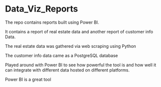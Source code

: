 # Data_Viz_Reports 

The repo contains reports built using Power BI. 

It contains a report of real estate data and another report of customer info Data.

The real estate data was gathered via web scraping using Python 

The customer info data came as a PostgreSQL database


Played around with Power BI to see how powerful the tool is and how well it can integrate with different data hosted on different platforms.

Power BI is a great tool



